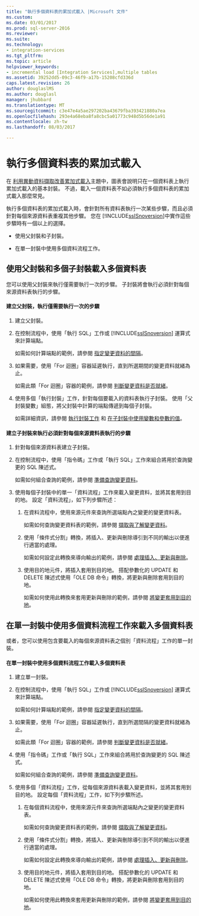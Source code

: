 ```yaml
---
title: "執行多個資料表的累加式載入 |Microsoft 文件"
ms.custom: 
ms.date: 03/01/2017
ms.prod: sql-server-2016
ms.reviewer: 
ms.suite: 
ms.technology:
- integration-services
ms.tgt_pltfrm: 
ms.topic: article
helpviewer_keywords:
- incremental load [Integration Services],multiple tables
ms.assetid: 39252dd5-09c3-46f9-a17b-15208cfd336d
caps.latest.revision: 26
author: douglaslMS
ms.author: douglasl
manager: jhubbard
ms.translationtype: MT
ms.sourcegitcommit: c3e47e4a5ae297202ba43679fba393421880a7ea
ms.openlocfilehash: 293e4a68eba8fa8cbc5a01773c948d5b56de1a91
ms.contentlocale: zh-tw
ms.lasthandoff: 08/03/2017

---
```

# <a name="perform-an-incremental-load-of-multiple-tables"></a>執行多個資料表的累加式載入
  在 [利用異動資料擷取改善累加式載入](../../integration-services/change-data-capture/change-data-capture-ssis.md)主題中，圖表會說明只在一個資料表上執行累加式載入的基本封裝。 不過，載入一個資料表不如必須執行多個資料表的累加式載入那麼常見。  
  
 執行多個資料表的累加式載入時，會針對所有資料表執行一次某些步驟，而且必須針對每個來源資料表重複其他步驟。 您在 [!INCLUDE[ssISnoversion](../../includes/ssisnoversion-md.md)]中實作這些步驟時有一個以上的選擇。  
  
-   使用父封裝和子封裝。  
  
-   在單一封裝中使用多個資料流程工作。  
  
## <a name="loading-multiple-tables-by-using-a-parent-package-and-multiple-child-packages"></a>使用父封裝和多個子封裝載入多個資料表  
 您可以使用父封裝來執行僅需要執行一次的步驟。 子封裝將會執行必須針對每個來源資料表執行的步驟。  
  
#### <a name="to-create-a-parent-package-that-performs-those-steps-that-only-have-to-be-done-once"></a>建立父封裝，執行僅需要執行一次的步驟  
  
1.  建立父封裝。  
  
2.  在控制流程中，使用「執行 SQL」工作或 [!INCLUDE[ssISnoversion](../../includes/ssisnoversion-md.md)] 運算式來計算端點。  
  
     如需如何計算端點的範例，請參閱 [指定變更資料的間隔](../../integration-services/change-data-capture/specify-an-interval-of-change-data.md)。  
  
3.  如果需要，使用「For 迴圈」容器延遲執行，直到所選期間的變更資料就緒為止。  
  
     如需此類「For 迴圈」容器的範例，請參閱 [判斷變更資料是否就緒](../../integration-services/change-data-capture/determine-whether-the-change-data-is-ready.md)。  
  
4.  使用多個「執行封裝」工作，針對每個要載入的資料表執行子封裝。 使用「父封裝變數」組態，將父封裝中計算的端點傳遞到每個子封裝。  
  
     如需詳細資訊，請參閱 [執行封裝工作](../../integration-services/control-flow/execute-package-task.md) 和 [在子封裝中使用變數和參數的值](../../integration-services/packages/legacy-package-deployment-ssis.md#child)。  
  
#### <a name="to-create-child-packages-to-perform-those-steps-that-have-to-be-done-for-each-source-table"></a>建立子封裝來執行必須針對每個來源資料表執行的步驟  
  
1.  針對每個來源資料表建立子封裝。  
  
2.  在控制流程中，使用「指令碼」工作或「執行 SQL」工作來組合將用於查詢變更的 SQL 陳述式。  
  
     如需如何組合查詢的範例，請參閱 [準備查詢變更資料](../../integration-services/change-data-capture/prepare-to-query-for-the-change-data.md)。  
  
3.  使用每個子封裝中的單一「資料流程」工作來載入變更資料，並將其套用到目的地。 設定「資料流程」，如下列步驟所述：  
  
    1.  在資料流程中，使用來源元件來查詢所選端點內之變更的變更資料表。  
  
         如需如何查詢變更資料表的範例，請參閱 [擷取與了解變更資料](../../integration-services/change-data-capture/retrieve-and-understand-the-change-data.md)。  
  
    2.  使用「條件式分割」轉換，將插入、更新與刪除導引到不同的輸出以便進行適當的處理。  
  
         如需如何設定此轉換來導向輸出的範例，請參閱 [處理插入、更新與刪除](../../integration-services/change-data-capture/process-inserts-updates-and-deletes.md)。  
  
    3.  使用目的地元件，將插入套用到目的地。 搭配參數化的 UPDATE 和 DELETE 陳述式使用「OLE DB 命令」轉換，將更新與刪除套用到目的地。  
  
         如需如何使用此轉換來套用更新與刪除的範例，請參閱 [將變更套用到目的地](../../integration-services/change-data-capture/apply-the-changes-to-the-destination.md)。  
  
## <a name="loading-multiple-tables-by-using-multiple-data-flow-tasks-in-a-single-package"></a>在單一封裝中使用多個資料流程工作來載入多個資料表  
 或者，您可以使用包含要載入的每個來源資料表之個別「資料流程」工作的單一封裝。  
  
#### <a name="to-load-multiple-tables-by-using-multiple-data-flow-tasks-in-a-single-package"></a>在單一封裝中使用多個資料流程工作載入多個資料表  
  
1.  建立單一封裝。  
  
2.  在控制流程中，使用「執行 SQL」工作或 [!INCLUDE[ssISnoversion](../../includes/ssisnoversion-md.md)] 運算式來計算端點。  
  
     如需如何計算端點的範例，請參閱 [指定變更資料的間隔](../../integration-services/change-data-capture/specify-an-interval-of-change-data.md)。  
  
3.  如果需要，使用「For 迴圈」容器延遲執行，直到所選間隔的變更資料就緒為止。  
  
     如需此類「For 迴圈」容器的範例，請參閱 [判斷變更資料是否就緒](../../integration-services/change-data-capture/determine-whether-the-change-data-is-ready.md)。  
  
4.  使用「指令碼」工作或「執行 SQL」工作來組合將用於查詢變更的 SQL 陳述式。  
  
     如需如何組合查詢的範例，請參閱 [準備查詢變更資料](../../integration-services/change-data-capture/prepare-to-query-for-the-change-data.md)。  
  
5.  使用多個「資料流程」工作，從每個來源資料表載入變更資料，並將其套用到目的地。 設定每個「資料流程」工作，如下列步驟所述。  
  
    1.  在每個資料流程中，使用來源元件來查詢所選端點內之變更的變更資料表。  
  
         如需如何查詢變更資料表的範例，請參閱 [擷取與了解變更資料](../../integration-services/change-data-capture/retrieve-and-understand-the-change-data.md)。  
  
    2.  使用「條件式分割」轉換，將插入、更新與刪除導引到不同的輸出以便進行適當的處理。  
  
         如需如何設定此轉換來導向輸出的範例，請參閱 [處理插入、更新與刪除](../../integration-services/change-data-capture/process-inserts-updates-and-deletes.md)。  
  
    3.  使用目的地元件，將插入套用到目的地。 搭配參數化的 UPDATE 和 DELETE 陳述式使用「OLE DB 命令」轉換，將更新與刪除套用到目的地。  
  
         如需如何使用此轉換來套用更新與刪除的範例，請參閱 [將變更套用到目的地](../../integration-services/change-data-capture/apply-the-changes-to-the-destination.md)。  
  
  
